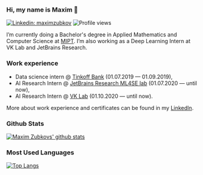 
### Hi, my name is Maxim 👋

[![Linkedin: maximzubkov](https://img.shields.io/badge/zubkovmd-blue?style=flat-square&logo=Linkedin&logoColor=white&link=https://www.linkedin.com/in/zubkovmd/)](https://www.linkedin.com/in/zubkovmd/)
![Profile views](https://gpvc.arturio.dev/maximzubkov)

I’m currently doing a Bachelor's degree in Applied Mathematics and Computer Science at [MIPT](https://mipt.ru/english/). I’m also working as a Deep Learning Intern at VK Lab and JetBrains Research.

### Work experience
- Data science intern @ [Tinkoff Bank](https://www.tinkoff.ru/eng/) (01.07.2019 — 01.09.2019),
- AI Research Intern @ [JetBrains Research ML4SE lab](https://research.jetbrains.org/groups/ml_methods/) (01.07.2020 — until now),
- AI Research Intern @ [VK Lab](https://vk.com/lab) (01.10.2020 — until now).

More about work experience and certificates can be found in my [LinkedIn](https://www.linkedin.com/in/zubkovmd/).

### Github Stats
[![Maxim Zubkovs' github stats](https://github-readme-stats.vercel.app/api?username=maximzubkov)](https://github.com/anuraghazra/github-readme-stats)

### Most Used Languages
[![Top Langs](https://github-readme-stats.vercel.app/api/top-langs/?username=maximzubkov&layout=compact)](https://github.com/anuraghazra/github-readme-stats)

<!--
**maximzubkov/maximzubkov** is a ✨ _special_ ✨ repository because its `README.md` (this file) appears on your GitHub profile.

Here are some ideas to get you started:

- 🔭 I’m currently working on ...
- 🌱 I’m currently learning ...
- 👯 I’m looking to collaborate on ...
- 🤔 I’m looking for help with ...
- 💬 Ask me about ...
- 📫 How to reach me: ...
- 😄 Pronouns: ...
- ⚡ Fun fact: ...
-->
